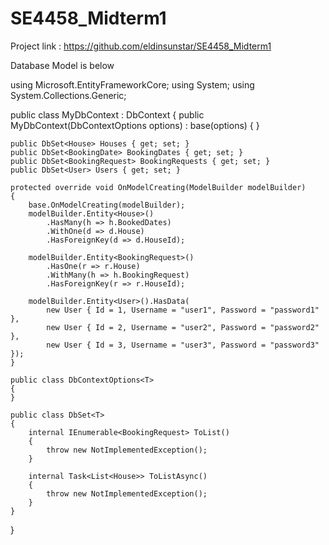 # SE4458_Midterm1

Project link : https://github.com/eldinsunstar/SE4458_Midterm1

Database Model is below

using Microsoft.EntityFrameworkCore;
using System;
using System.Collections.Generic;

public class MyDbContext : DbContext
{
    public MyDbContext(DbContextOptions<MyDbContext> options) : base(options)
    {
    }

    public DbSet<House> Houses { get; set; }
    public DbSet<BookingDate> BookingDates { get; set; }
    public DbSet<BookingRequest> BookingRequests { get; set; }
    public DbSet<User> Users { get; set; }

    protected override void OnModelCreating(ModelBuilder modelBuilder)
    {
        base.OnModelCreating(modelBuilder);
        modelBuilder.Entity<House>()
            .HasMany(h => h.BookedDates)
            .WithOne(d => d.House)
            .HasForeignKey(d => d.HouseId);

        modelBuilder.Entity<BookingRequest>()
            .HasOne(r => r.House)
            .WithMany(h => h.BookingRequest)
            .HasForeignKey(r => r.HouseId);

        modelBuilder.Entity<User>().HasData(
            new User { Id = 1, Username = "user1", Password = "password1" },
            new User { Id = 2, Username = "user2", Password = "password2" },
            new User { Id = 3, Username = "user3", Password = "password3" });
    }

    public class DbContextOptions<T>
    {
    }

    public class DbSet<T>
    {
        internal IEnumerable<BookingRequest> ToList()
        {
            throw new NotImplementedException();
        }

        internal Task<List<House>> ToListAsync()
        {
            throw new NotImplementedException();
        }
    }
}
